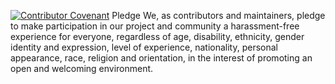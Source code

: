 [![Contributor Covenant](https://img.shields.io/badge/Contributor%20Covenant-2.1-4baaaa.svg)](code_of_conduct.md)
Pledge
We, as contributors and maintainers, pledge to make participation in our project and community a harassment-free experience for everyone, regardless of age, disability, ethnicity, gender identity and expression, level of experience, nationality, personal appearance, race, religion and orientation, in the interest of promoting an open and welcoming environment.
